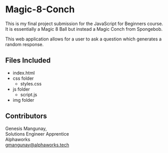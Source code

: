 # Magic-8-Conch
This is my final project submission for the JavaScript for Beginners course. It is essentially a Magic 8 Ball but instead a Magic Conch from Spongebob. 

This web application allows for a user to ask a question which generates a random response. 

## Files Included

- index.html
- css folder
	- styles.css
- js folder
	- script.js
- img folder

## Contributors

Genesis Mangunay, \
Solutions Engineer Apprentice\
Alphaworks \
gmangunay@alphaworks.tech